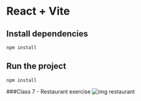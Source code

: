 # React + Vite

## Install dependencies
``npm install``

## Run the project
``npm install``


###Class 7 - Restaurant exercise
![img restaurant]('https://github.com/priscilauchoa/Redi-react-course/blob/class7/homework/src/assets/class7restaurant.png')